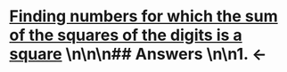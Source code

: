 # [Finding numbers for which the sum of the squares of the digits is a square](https://projecteuler.net/problem=171) \n\n\n## Answers \n\n1. &larr;
